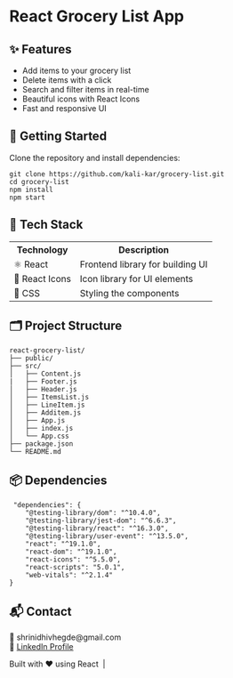 <!DOCTYPE html>
<html lang="en">
<head>
  <meta charset="UTF-8" />
  <meta name="viewport" content="width=device-width, initial-scale=1.0"/>
 
</head>
<body>

  <h1><i class="fas fa-shopping-basket"></i> React Grocery List App</h1>

  <div class="section">
    <h2>✨ Features</h2>
    <ul>
      <li><i class="fas fa-plus-circle"></i> Add items to your grocery list</li>
      <li><i class="fas fa-trash-alt"></i> Delete items with a click</li>
      <li><i class="fas fa-search"></i> Search and filter items in real-time</li>
      <li><i class="fas fa-icons"></i> Beautiful icons with React Icons</li>
      <li><i class="fas fa-bolt"></i> Fast and responsive UI</li>
    </ul>
  </div>

  <div class="section">
    <h2>🚀 Getting Started</h2>
    <p>Clone the repository and install dependencies:</p>
    <pre><code>git clone https://github.com/kali-kar/grocery-list.git
cd grocery-list
npm install
npm start</code></pre>
  </div>

  <div class="section">
    <h2>🧩 Tech Stack</h2>
    <table>
      <tr><th>Technology</th><th>Description</th></tr>
      <tr><td>⚛️ React</td><td>Frontend library for building UI</td></tr>
      <tr><td>🎨 React Icons</td><td>Icon library for UI elements</td></tr>
      <tr><td>💅 CSS</td><td>Styling the components</td></tr>
    </table>
  </div>

  <div class="section">
    <h2>🗂️ Project Structure</h2>
    <pre><code>react-grocery-list/
├── public/
├── src/
│   ├── Content.js
|   ├── Footer.js
│   ├── Header.js
│   ├── ItemsList.js
│   ├── LineItem.js
│   ├── Additem.js
│   ├── App.js
│   ├── index.js
│   └── App.css
├── package.json
└── README.md</code></pre>
  </div>

  <div class="section">
    <h2>📦 Dependencies</h2>
    <pre><code> "dependencies": {
    "@testing-library/dom": "^10.4.0",
    "@testing-library/jest-dom": "^6.6.3",
    "@testing-library/react": "^16.3.0",
    "@testing-library/user-event": "^13.5.0",
    "react": "^19.1.0",
    "react-dom": "^19.1.0",
    "react-icons": "^5.5.0",
    "react-scripts": "5.0.1",
    "web-vitals": "^2.1.4"
}</code></pre>
  </div>

 <div class="section">
  <h2>📬 Contact</h2>
  <p>
    📧 shrinidhivhegde@gmail.com<br/>
    💼 <a href="https://www.linkedin.com/in/shrinidhi-hegde-36a866252/" target="_blank" rel="noopener noreferrer">LinkedIn Profile</a>
  </p>
</div>

  <div class="footer">
    <p>Built with ❤️ using React &nbsp;|&nbsp;</p>
  </div>

</body>
</html>

